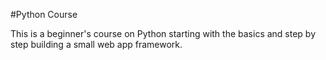 #Python Course

This is a beginner's course on Python starting with the basics and step by step building a small web app framework.
